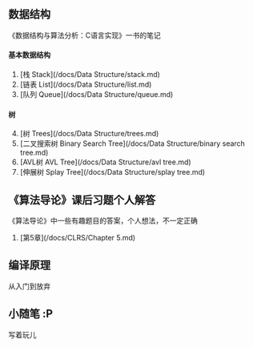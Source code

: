 ## 数据结构

《数据结构与算法分析：C语言实现》一书的笔记

#### 基本数据结构

1. [栈 Stack](/docs/Data Structure/stack.md)
2. [链表 List](/docs/Data Structure/list.md)
3. [队列 Queue](/docs/Data Structure/queue.md)

#### 树

4. [树 Trees](/docs/Data Structure/trees.md)
5. [二叉搜索树 Binary Search Tree](/docs/Data Structure/binary search tree.md)
6. [AVL树 AVL Tree](/docs/Data Structure/avl tree.md)
7. [伸展树 Splay Tree](/docs/Data Structure/splay tree.md)

## 《算法导论》课后习题个人解答

《算法导论》中一些有趣题目的答案，个人想法，不一定正确

1. [第5章](/docs/CLRS/Chapter 5.md)

## 编译原理

从入门到放弃

## 小随笔 :P

写着玩儿
